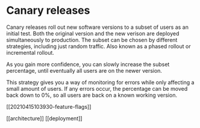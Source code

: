 # Canary releases

Canary releases roll out new software versions to a subset of users as an initial test. Both the original version and the new verison are deployed simultaneously to production. The subset can be chosen by different strategies, including just random traffic. Also known as a phased rollout or incremental rollout.

As you gain more confidence, you can slowly increase the subset percentage, until eventually all users are on the newer version.

This strategy gives you a way of monitoring for errors while only affecting a small amount of users. If any errors occur, the percentage can be moved back down to 0%, so all users are back on a known working version.

[[20210415103930-feature-flags]]

[[architecture]]
[[deployment]]